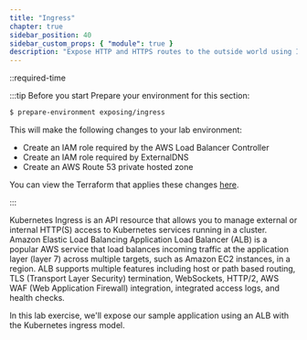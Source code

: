 ```yaml
---
title: "Ingress"
chapter: true
sidebar_position: 40
sidebar_custom_props: { "module": true }
description: "Expose HTTP and HTTPS routes to the outside world using Ingress API on Amazon Elastic Kubernetes Service."
---
```


::required-time

:::tip Before you start
Prepare your environment for this section:

```bash timeout=300 wait=30
$ prepare-environment exposing/ingress
```

This will make the following changes to your lab environment:

- Create an IAM role required by the AWS Load Balancer Controller
- Create an IAM role required by ExternalDNS
- Create an AWS Route 53 private hosted zone

You can view the Terraform that applies these changes [here](https://github.com/VAR::MANIFESTS_OWNER/VAR::MANIFESTS_REPOSITORY/tree/VAR::MANIFESTS_REF/manifests/modules/exposing/ingress/.workshop/terraform).

:::

Kubernetes Ingress is an API resource that allows you to manage external or internal HTTP(S) access to Kubernetes services running in a cluster. Amazon Elastic Load Balancing Application Load Balancer (ALB) is a popular AWS service that load balances incoming traffic at the application layer (layer 7) across multiple targets, such as Amazon EC2 instances, in a region. ALB supports multiple features including host or path based routing, TLS (Transport Layer Security) termination, WebSockets, HTTP/2, AWS WAF (Web Application Firewall) integration, integrated access logs, and health checks.

In this lab exercise, we'll expose our sample application using an ALB with the Kubernetes ingress model.
